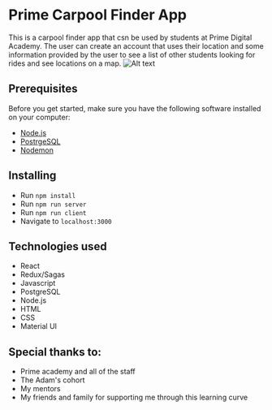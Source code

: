 
# Prime Carpool Finder App
This is a carpool finder app that csn be used by students at Prime Digital Academy. The user can create an account that uses their location and some information provided by the user to see a list of other students looking for rides and see locations on a map.
![Alt text](IMG/screen1.png)

## Prerequisites
Before you get started, make sure you have the following software installed on your computer:

- [Node.js](https://nodejs.org/en/)
- [PostrgeSQL](https://www.postgresql.org/)
- [Nodemon](https://nodemon.io/)

## Installing

- Run `npm install`
- Run `npm run server`
- Run `npm run client`
- Navigate to `localhost:3000`

## Technologies used
- React
- Redux/Sagas
- Javascript
- PostgreSQL
- Node.js
- HTML
- CSS
- Material UI

## Special thanks to:
- Prime academy and all of the staff
- The Adam's cohort
- My mentors
- My friends and family for supporting me through this learning curve




